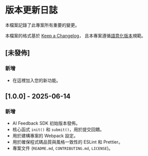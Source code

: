 # 版本更新日誌

本檔案記錄了此專案所有重要的變更。

本檔案的格式基於 [Keep a Changelog](https://keepachangelog.com/zh-TW/1.0.0/)，
且本專案遵循[語意化版本](https://semver.org/lang/zh-TW/)規範。

## [未發佈]

### 新增
- 在這裡加入您的新功能。

## [1.0.0] - 2025-06-14

### 新增
- AI Feedback SDK 初始版本發佈。
- 核心函式 `init()` 和 `submit()`，用於提交回饋。
- 用於建構專案的 Webpack 設定。
- 用於確保程式碼品質與風格一致性的 ESLint 和 Prettier。
- 專案文件 (`README.md`, `CONTRIBUTING.md`, `LICENSE`)。 